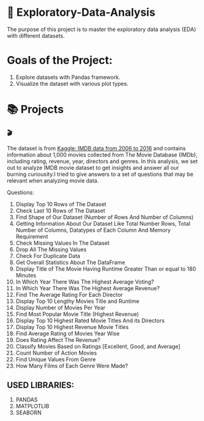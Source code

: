 # 🌟 Exploratory-Data-Analysis

The purpose of this project is to master the exploratory data analysis (EDA) with different datasets.

# Goals of the Project:

1. Explore datasets with Pandas framework.
2. Visualize the dataset with various plot types.

# 📚 Projects  
  
### 🎬 
The dataset is from [Kaggle: IMDB data from 2006 to 2016](https://www.kaggle.com/datasets/PromptCloudHQ/imdb-data) and contains information about 1,000 movies collected from The Movie Database (IMDb), including rating, revenue, year, directors and genres.
In this analysis, we set out to analyze IMDB movie dataset to get insights and answer all our burning curiousity.I tried to give answers to a set of questions that may be relevant when analyzing movie data.

Questions: 
1. Display Top 10 Rows of The Dataset
2. Check Last 10 Rows of The Dataset
3. Find Shape of Our Dataset (Number of Rows And Number of Columns)
4. Getting Information About Our Dataset Like Total Number Rows, Total Number of Columns, Datatypes of Each Column And Memory Requirement
5. Check Missing Values In The Dataset
6. Drop All The  Missing Values
7. Check For Duplicate Data
8. Get Overall Statistics About The DataFrame
9. Display Title of The Movie Having Runtime Greater Than or equal to 180 Minutes
10. In Which Year There Was The Highest Average Voting?
11. In Which Year There Was The Highest Average Revenue?
12. Find The Average Rating For Each Director
13. Display Top 10 Lengthy Movies Title and Runtime
14. Display Number of Movies Per Year
15. Find Most Popular Movie Title (Highest Revenue)
16. Display Top 10 Highest Rated Movie Titles And its Directors
17. Display Top 10 Highest Revenue Movie Titles
18.  Find Average Rating of Movies Year Wise
19. Does Rating Affect The Revenue?
20. Classify Movies Based on Ratings [Excellent, Good, and Average]
21. Count Number of Action Movies
22. Find Unique Values From Genre 
23. How Many Films of Each Genre Were Made?

## USED LIBRARIES:
1. PANDAS
2. MATPLOTLIB
3. SEABORN
